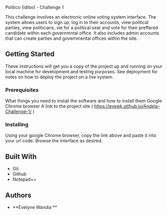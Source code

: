Politico (Idibo) - Challenge 1

This challenge involves an electronic online voting system interface. The system allows users to sign up, log in to their accounts, view political parties, view politicians, vie for a political seat and vote for their preffered
candidate within each governmntal office. It also includes admin accounts that can create parties and governmental offices within the site. 
## Getting Started
These instructions will get you a copy of the project up and running on your local machine for development and testing purposes. See deployment for notes on how to deploy the project on a live system.
### Prerequisites
What things you need to install the software and how to install them
Google Chrome browser
A link to the project site ( https://evewk.github.io/Andela-Challenge-1/ )

### Installing

Using your google Chrome browser, copy the link above and paste it into your url code. 
Browse the interface as desired. 


## Built With
* Git
* Github
* Notepad++

## Authors
* **Evelyne Wandia **
